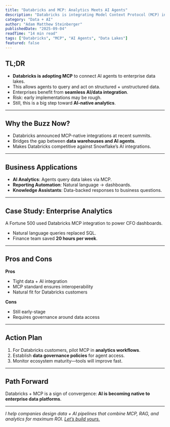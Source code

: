 ```yaml
---
title: "Databricks and MCP: Analytics Meets AI Agents"
description: "Databricks is integrating Model Context Protocol (MCP) into its platform. Learn why this matters for enterprises using data lakes and AI agents."
category: "Data + AI"
author: "Adam Matthew Steinberger"
publishedDate: "2025-09-04"
readTime: "14 min read"
tags: ["Databricks", "MCP", "AI Agents", "Data Lakes"]
featured: false
---
```


## TL;DR
- **Databricks is adopting MCP** to connect AI agents to enterprise data lakes.  
- This allows agents to query and act on structured + unstructured data.  
- Enterprises benefit from **seamless AI/data integration**.  
- Risk: early implementations may be rough.  
- Still, this is a big step toward **AI-native analytics**.  

---

## Why the Buzz Now?

- Databricks announced MCP-native integrations at recent summits.  
- Bridges the gap between **data warehouses and AI agents**.  
- Makes Databricks competitive against Snowflake’s AI integrations.  

---

## Business Applications

- **AI Analytics**: Agents query data lakes via MCP.  
- **Reporting Automation**: Natural language → dashboards.  
- **Knowledge Assistants**: Data-backed responses to business questions.  

---

## Case Study: Enterprise Analytics

A Fortune 500 used Databricks MCP integration to power CFO dashboards.  
- Natural language queries replaced SQL.  
- Finance team saved **20 hours per week**.  

---

## Pros and Cons

**Pros**  
- Tight data + AI integration  
- MCP standard ensures interoperability  
- Natural fit for Databricks customers  

**Cons**  
- Still early-stage  
- Requires governance around data access  

---

## Action Plan

1. For Databricks customers, pilot MCP in **analytics workflows**.  
2. Establish **data governance policies** for agent access.  
3. Monitor ecosystem maturity—tools will improve fast.  

---

## Path Forward

Databricks + MCP is a sign of convergence: **AI is becoming native to enterprise data platforms**.  

---

*I help companies design data + AI pipelines that combine MCP, RAG, and analytics for maximum ROI. [Let’s build yours.](/services/ai-consulting)*
